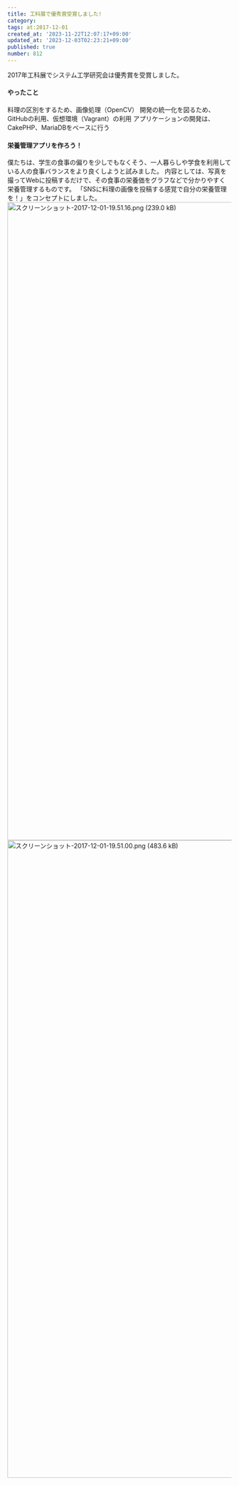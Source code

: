 ```yaml
---
title: 工科展で優秀賞受賞しました!
category:
tags: at:2017-12-01
created_at: '2023-11-22T12:07:17+09:00'
updated_at: '2023-12-03T02:23:21+09:00'
published: true
number: 812
---
```


2017年工科展でシステム工学研究会は優秀賞を受賞しました。

#### やったこと

料理の区別をするため、画像処理（OpenCV）
開発の統一化を図るため、GitHubの利用、仮想環境（Vagrant）の利用
アプリケーションの開発は、CakePHP、MariaDBをベースに行う

#### 栄養管理アプリを作ろう！

僕たちは、学生の食事の偏りを少しでもなくそう、一人暮らしや学食を利用している人の食事バランスをより良くしようと試みました。
内容としては、写真を撮ってWebに投稿するだけで、その食事の栄養価をグラフなどで分かりやすく栄養管理するものです。
「SNSに料理の画像を投稿する感覚で自分の栄養管理を！」をコンセプトにしました。
<img width="1432" alt="スクリーンショット-2017-12-01-19.51.16.png (239.0 kB)" src="/img/812/05812aaa-faee-437c-87ea-77e33fbc7be0.webp">
<img width="1431" alt="スクリーンショット-2017-12-01-19.51.00.png (483.6 kB)" src="/img/812/fec71791-a4ba-4e1c-ae3c-40536c3b9adf.webp">

